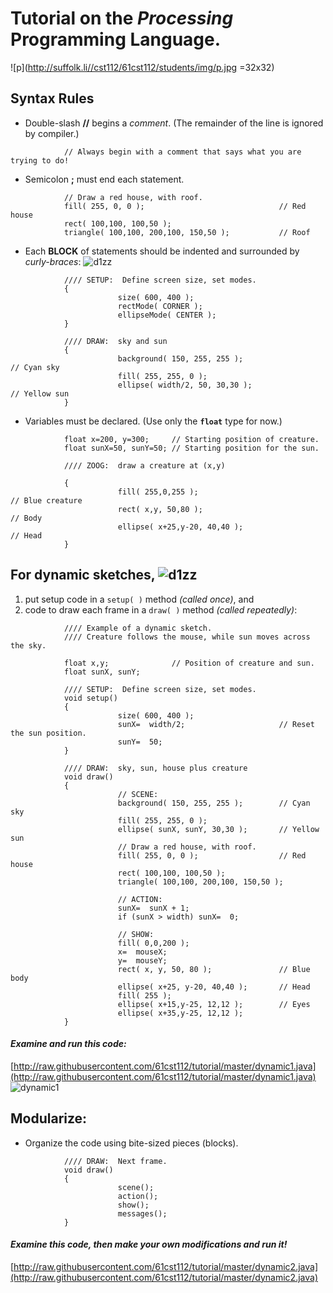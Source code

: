 # Tutorial on the _Processing_ Programming Language.
![p](http://suffolk.li//cst112/61cst112/students/img/p.jpg =32x32)
## Syntax Rules

* Double-slash __//__ begins a *comment*.  (The remainder of the line is ignored by compiler.)
```
            // Always begin with a comment that says what you are trying to do!
```
* Semicolon __;__ must end each statement.
```
            // Draw a red house, with roof.
            fill( 255, 0, 0 );                              // Red house
            rect( 100,100, 100,50 );
            triangle( 100,100, 200,100, 150,50 );           // Roof
```               
* Each __BLOCK__ of statements should be indented and surrounded by *curly-braces*:  ![d1zz](http://suffolk.li/img/h.png)
```
            //// SETUP:  Define screen size, set modes.
            {
                        size( 600, 400 );
                        rectMode( CORNER );
                        ellipseMode( CENTER );
            }

            //// DRAW:  sky and sun
            {
                        background( 150, 255, 255 );                    // Cyan sky
                        fill( 255, 255, 0 );
                        ellipse( width/2, 50, 30,30 );                  // Yellow sun
            }
```
* Variables must be declared.  (Use only the __```float```__ type for now.)
```
            float x=200, y=300;     // Starting position of creature.
            float sunX=50, sunY=50; // Starting position for the sun.
            
            //// ZOOG:  draw a creature at (x,y)

            {
                        fill( 255,0,255 );                              // Blue creature
                        rect( x,y, 50,80 );                             // Body
                        ellipse( x+25,y-20, 40,40 );                    // Head
            }
```      
## For dynamic sketches,      ![d1zz](http://suffolk.li/img/d1zz.png)
  1. put setup code in a ```setup( )``` method _(called once)_, and
  2. code to draw each frame in a ```draw( )``` method _(called repeatedly)_:
```
            //// Example of a dynamic sketch.
            //// Creature follows the mouse, while sun moves across the sky.

            float x,y;              // Position of creature and sun.
            float sunX, sunY;
            
            //// SETUP:  Define screen size, set modes.
            void setup()
            {
                        size( 600, 400 );
                        sunX=  width/2;                     // Reset the sun position.
                        sunY=  50;
            }

            //// DRAW:  sky, sun, house plus creature
            void draw()
            {
                        // SCENE:
                        background( 150, 255, 255 );        // Cyan sky
                        fill( 255, 255, 0 );
                        ellipse( sunX, sunY, 30,30 );       // Yellow sun
                        // Draw a red house, with roof.
                        fill( 255, 0, 0 );                  // Red house
                        rect( 100,100, 100,50 );
                        triangle( 100,100, 200,100, 150,50 );
                        
                        // ACTION:
                        sunX=  sunX + 1;
                        if (sunX > width) sunX=  0;

                        // SHOW:
                        fill( 0,0,200 );
                        x=  mouseX;
                        y=  mouseY;
                        rect( x, y, 50, 80 );               // Blue body
                        ellipse( x+25, y-20, 40,40 );       // Head
                        fill( 255 );
                        ellipse( x+15,y-25, 12,12 );        // Eyes
                        ellipse( x+35,y-25, 12,12 );
            }
```

#### _Examine and run this code:_    
  [http://raw.githubusercontent.com/61cst112/tutorial/master/dynamic1.java](http://raw.githubusercontent.com/61cst112/tutorial/master/dynamic1.java)  
  ![dynamic1](http://suffolk.li/img/d1.png)


## Modularize:  
* Organize the code using bite-sized pieces (blocks).
```
            //// DRAW:  Next frame.
            void draw()
            {
                        scene();
                        action();
                        show();
                        messages();
            }
```
#### _Examine this code, then make your own modifications and run it!_  
  [http://raw.githubusercontent.com/61cst112/tutorial/master/dynamic2.java](http://raw.githubusercontent.com/61cst112/tutorial/master/dynamic2.java)
